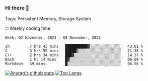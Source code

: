 ### Hi there 👋

Tags: Persistent Memory, Storage System

<!--

[![Anurag's github stats](https://github-readme-stats.vercel.app/api?username=wwyf)](https://github.com/anuraghazra/github-readme-stats)

[![Anurag's github stats](https://github-readme-stats.vercel.app/api?username=wwyf&count_private=true)](https://github.com/anuraghazra/github-readme-stats)


[![Top Langs](https://github-readme-stats.vercel.app/api/top-langs/?username=wwyf&count_private=true&&hide=jupyter%20notebook,html)](https://github.com/anuraghazra/github-readme-stats)



-->


⏱ Weekly coding time

<!--START_SECTION:waka-->
```text
Week: 02 November, 2021 - 08 November, 2021

sh         7 hrs 43 mins   ██████████▓░░░░░░░░░░░░░░   43.01 % 
C          3 hrs 50 mins   █████▒░░░░░░░░░░░░░░░░░░░   21.38 % 
C++        2 hrs 34 mins   ███▓░░░░░░░░░░░░░░░░░░░░░   14.37 % 
Bash       1 hr 14 mins    █▓░░░░░░░░░░░░░░░░░░░░░░░   06.89 % 
Markdown   49 mins         █░░░░░░░░░░░░░░░░░░░░░░░░   04.56 % 
```
<!--END_SECTION:waka-->



[![Anurag's github stats](https://github-readme-stats.vercel.app/api?username=wwyf&count_private=true&show_icons=true&hide_border=true)](https://github.com/anuraghazra/github-readme-stats) [![Top Langs](https://github-readme-stats.vercel.app/api/top-langs/?username=wwyf&count_private=true&hide=jupyter%20notebook,html,OpenEdge%20ABL&langs_count=10&layout=compact&hide_border=true)](https://github.com/anuraghazra/github-readme-stats)

<!--

[![willianrod's wakatime stats](https://github-readme-stats.vercel.app/api/wakatime?username=wwyf)](https://github.com/anuraghazra/github-readme-stats)


-->
